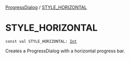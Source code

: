 [ProgressDialog](index.md) / [STYLE_HORIZONTAL](./-s-t-y-l-e_-h-o-r-i-z-o-n-t-a-l.md)

# STYLE_HORIZONTAL

`const val STYLE_HORIZONTAL: `[`Int`](https://kotlinlang.org/api/latest/jvm/stdlib/kotlin/-int/index.html)

Creates a ProgressDialog with a horizontal progress bar.

